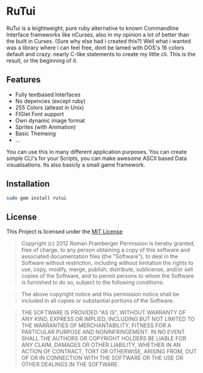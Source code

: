 # RuTui
RuTui is a leightweight, pure ruby alternative to known Commandline Interface frameworks like nCurses, also in my opinion a lot of better than the built in Curses. (Sure why else had i created this?) Well what i wanted was a library where i can feel free, dont be lamed with DOS's 16 colors default and crazy. nearly C-like statements to create my little cli. This is the result, or the beginning of it.

## Features

-  Fully textbased Interfaces
-  No depencies (except ruby)
-  255 Colors (atleast in Unix)
-  FIGlet Font support
-  Own dynamic image format
-  Sprites (with Animation)
-  Basic Themeing
-  ...

You can use this in many different application purposes. You can create simple CLI's for your Scripts, you can make awesome ASCII based Data visualisations. Its also basicly a small game framework.

## Installation

``` bash
sudo gem install rutui
```

## License
This Project is licensed under the [MIT License](http://de.wikipedia.org/wiki/MIT-Lizenz)

> Copyright (c) 2012 Roman Pramberger
> Permission is hereby granted, free of charge, to any person obtaining a copy of this software and associated documentation files (the "Software"), to deal in the Software without restriction, including without limitation the rights to use, copy, modify, merge, publish, distribute, sublicense, and/or sell copies of the Software, and to permit persons to whom the Software is furnished to do so, subject to the following conditions:

> The above copyright notice and this permission notice shall be included in all copies or substantial portions of the Software.

> THE SOFTWARE IS PROVIDED "AS IS", WITHOUT WARRANTY OF ANY KIND, EXPRESS OR IMPLIED, INCLUDING BUT NOT LIMITED TO THE WARRANTIES OF MERCHANTABILITY, FITNESS FOR A PARTICULAR PURPOSE AND NONINFRINGEMENT. IN NO EVENT SHALL THE AUTHORS OR COPYRIGHT HOLDERS BE LIABLE FOR ANY CLAIM, DAMAGES OR OTHER LIABILITY, WHETHER IN AN ACTION OF CONTRACT, TORT OR OTHERWISE, ARISING FROM, OUT OF OR IN CONNECTION WITH THE SOFTWARE OR THE USE OR OTHER DEALINGS IN THE SOFTWARE.
